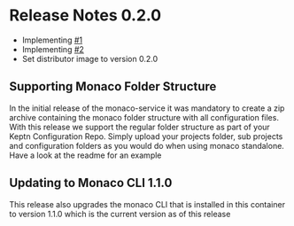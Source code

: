 # Release Notes 0.2.0

* Implementing [#1](https://github.com/keptn-sandbox/monaco-service/issues/1)
* Implementing [#2](https://github.com/keptn-sandbox/monaco-service/issues/2)
* Set distributor image to version 0.2.0

## Supporting Monaco Folder Structure
In the initial release of the monaco-service it was mandatory to create a zip archive containing the monaco folder structure with all configuration files.
With this release we support the regular folder structure as part of your Keptn Configuration Repo. Simply upload your projects folder, sub projects and configuration folders as you would do when using monaco standalone.
Have a look at the readme for an example

## Updating to Monaco CLI 1.1.0
This release also upgrades the monaco CLI that is installed in this container to version 1.1.0 which is the current version as of this release
